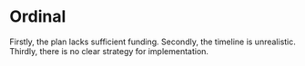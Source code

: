 # Ordinal

Firstly, the plan lacks sufficient funding. Secondly, the timeline is unrealistic. Thirdly, there is no clear strategy for implementation.
